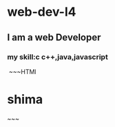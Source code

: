 # web-dev-l4
## I am a web Developer
### my skill:c c++,java,javascript
<img scr="https://www.google.com/url?sa=i&url=https%3A%2F%2Fwww.pinterest.com%2Ftyresswhite%2Fcoding-animations%2F&psig=AOvVaw0RZz6pP8gaNoR6LMwWLI0M&ust=1665484668155000&source=images&cd=vfe&ved=0CAkQjRxqFwoTCJDu4_m71foCFQAAAAAdAAAAABAI">  
~~~HTMl
<!DOCTYPE html>
<html lang="en">
<head>
    <meta charset="UTF-8">
    <meta http-equiv="X-UA-Compatible" content="IE=edge">
    <meta name="viewport" content="width=device-width, initial-scale=1.0">
    <title>Document</title>
</head>
<body>
<h1>shima</h1>    
</body>
</html>
~~~

